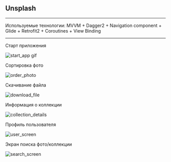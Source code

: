 ## Unsplash
___
Используемые технологии: MVVM + Dagger2 + Navigation component + Glide + Retrofit2 + Coroutines + View Binding
___

Старт приложения

![start_app gif](https://github.com/user-attachments/assets/5c03f6b9-540a-49ee-bc45-c25d62328dda)

Сортировка фото

![order_photo](https://github.com/user-attachments/assets/8719ecb9-ecfe-404a-884a-3d9bb68696ac)

Скачивание файла

![download_file](https://github.com/user-attachments/assets/a71ce135-4b37-423d-8d47-3d68877ef875)

Информация о коллекции

![collection_details](https://github.com/user-attachments/assets/3d5b6774-4ff2-463d-928c-c7368df2686f)

Профиль пользователя

![user_screen ](https://github.com/user-attachments/assets/b12b4fcf-fb94-4474-b9bc-9c71da858e33)

Экран поиска фото/коллекции

![search_screen](https://github.com/user-attachments/assets/18b5c87e-d770-416f-962d-275eeefaf650)
